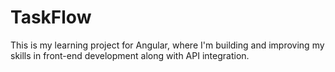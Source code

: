 # TaskFlow
This is my learning project for Angular, where I'm building and improving my skills in front-end development along with API integration.
